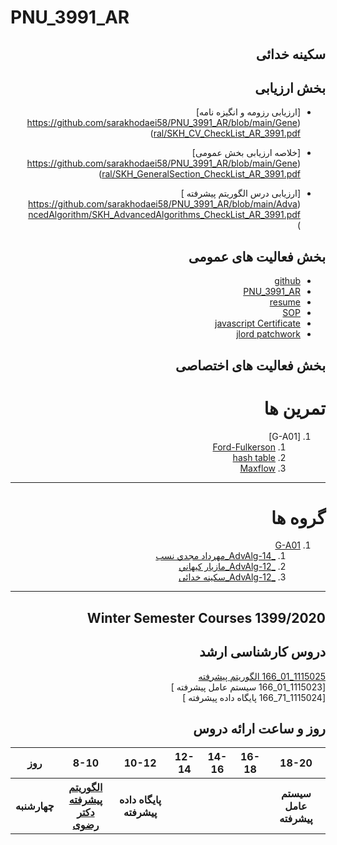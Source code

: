 # PNU_3991_AR

<div dir="rtl">

## سکینه خدائی

##  بخش ارزیابی
 
-  [ارزیابی رزومه و انگیزه نامه]
(https://github.com/sarakhodaei58/PNU_3991_AR/blob/main/General/SKH_CV_CheckList_AR_3991.pdf)
 

-  [خلاصه ارزیابی بخش عمومی]
(https://github.com/sarakhodaei58/PNU_3991_AR/blob/main/General/SKH_GeneralSection_CheckList_AR_3991.pdf)


-  [ارزیابی درس الگوریتم پیشرفته ]
(https://github.com/sarakhodaei58/PNU_3991_AR/blob/main/AdvancedAlgorithm/SKH_AdvancedAlgorithms_CheckList_AR_3991.pdf)

## بخش فعالیت های عمومی

- [github](https://github.com/sarakhodaei58)
- [PNU_3991_AR](https://sarakhodaei58.github.io/PNU_3991_AR/)
- [resume](https://yun.ir/0yi4eb)
- [SOP](https://sarakhodaei58.github.io/sop/) 
- [javascript Certificate](https://sarakhodaei58.github.io/certificate/)
- [jlord patchwork](https://raw.githubusercontent.com/sarakhodaei58/PNU_3991_AR/main/patchwork.jpg)
  

 <div dir='rtl'>
 
## بخش فعالیت های اختصاصی
# تمرین ها
1. [G-A01]
    1. [Ford-Fulkerson](https://www.aparat.com/v/3qHCy)
    1. [hash table](https://www.aparat.com/v/b0Mja)
    1. [Maxflow](http://isabek.github.io/)
--------------------
# گروه ها
1. [G-A01](https://github.com/AliRazavi-edu/PNU_3991/tree/master/_MSc/AdvancedAlgorithms/1115025_01)
   1. [_AdvAlg-14_مهرداد مجدي نسب](https://github.com/AliRazavi-edu/PNU_3991/tree/master/_MSc/AdvancedAlgorithms/1115025_01/22_%D9%85%D9%87%D8%B1%D8%AF%D8%A7%D8%AF%20%D9%85%D8%AC%D8%AF%D9%8A%20%D9%86%D8%B3%D8%A8)
   1. [_AdvAlg-12_مازيار كيهاني](https://github.com/AliRazavi-edu/PNU_3991/tree/master/_MSc/AdvancedAlgorithms/12_%D9%85%D8%A7%D8%B2%D9%8A%D8%A7%D8%B1%20%D9%83%D9%8A%D9%87%D8%A7%D9%86%D9%8A)
   1. [_AdvAlg-12_سکینه خدائی](https://github.com/AliRazavi-edu/PNU_3991/blob/master/_MSc/AdvancedAlgorithms/1115025_80/03_%D8%B3%D9%83%D9%8A%D9%86%D9%87%20%D8%AE%D8%AF%D8%A7%D8%A6%D9%8A/readme.md)
------------------
## Winter Semester Courses 1399/2020

## دروس کارشناسی ارشد

[1115025_01_166   الگوریتم پیشرفته ](https://github.com/AliRazavi-edu/PNU_3991/tree/master/_MSc/AdvancedAlgorithms)
<br>
[1115023_01_166 سیستم عامل پیشرفته ]
<br>
[1115024_71_166 پایگاه داده پیشرفته ]
<br>


## روز و ساعت ارائه دروس

<table style="width:100%">
  <tr>
    <th>18-20</th>
    <th>16-18</th>
    <th>14-16</th>
    <th>12-14</th>
    <th>10-12</th>
    <th>8-10</th>
    <th>روز</th>
  </tr>
   <tr>
    <th>سیستم عامل پیشرفته</th>
    <th></th>
    <th></th>
    <th></th>
    <th>پایگاه داده پیشرفته</th>
    <th><a href="https://github.com/AliRazavi-edu/PNU_3991/tree/master/_MSc/AdvancedAlgorithms" >الگوریتم پیشرفته<br>دکتر رضوی</th>
    <th>چهارشنبه</th>
  </tr>
</table>


</div>
